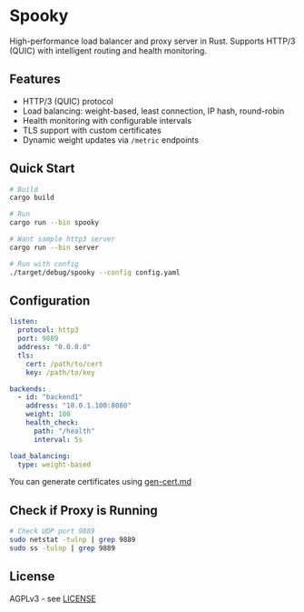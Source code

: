 # Spooky

High-performance load balancer and proxy server in Rust. Supports HTTP/3 (QUIC) with intelligent routing and health monitoring.

## Features

- HTTP/3 (QUIC) protocol
- Load balancing: weight-based, least connection, IP hash, round-robin
- Health monitoring with configurable intervals
- TLS support with custom certificates
- Dynamic weight updates via `/metric` endpoints

## Quick Start

```bash
# Build
cargo build

# Run
cargo run --bin spooky

# Want sample http3 server
cargo run --bin server

# Run with config
./target/debug/spooky --config config.yaml
```

## Configuration

```yaml
listen:
  protocol: http3
  port: 9889
  address: "0.0.0.0"
  tls:
    cert: /path/to/cert
    key: /path/to/key

backends:
  - id: "backend1"
    address: "10.0.1.100:8080"
    weight: 100
    health_check:
      path: "/health"
      interval: 5s

load_balancing:
  type: weight-based
```

You can generate certificates using [gen-cert.md](docs/gen-cert.md)

## Check if Proxy is Running

```bash
# Check UDP port 9889
sudo netstat -tulnp | grep 9889
sudo ss -tulnp | grep 9889
```

## License

AGPLv3 - see [LICENSE](LICENSE.md)
